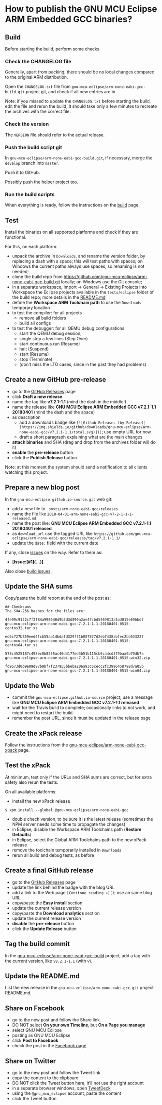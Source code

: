 # How to publish the GNU MCU Eclipse ARM Embedded GCC binaries?

## Build

Before starting the build, perform some checks.

### Check the CHANGELOG file

Generally, apart from packing, there should be no local changes compared 
to the original ARM distribution.

Open the `CHANGELOG.txt` file from 
`gnu-mcu-eclipse/arm-none-eabi-gcc-build.git` project git, and check if 
all new entries are in.

Note: if you missed to update the `CHANGELOG.txt` before starting the build, 
edit the file and rerun the build, it should take only a few minutes to 
recreate the archives with the correct file.

### Check the version

The `VERSION` file should refer to the actual release.

### Push the build script git

In `gnu-mcu-eclipse/arm-none-eabi-gcc-build.git`, if necessary, merge 
the `develop` branch into `master`.

Push it to GitHub.

Possibly push the helper project too.

### Run the build scripts

When everything is ready, follow the instructions on the 
[build](https://github.com/gnu-mcu-eclipse/arm-none-eabi-gcc-build/blob/master/README.md) 
page.

## Test

Install the binaries on all supported platforms and check if they are 
functional.

For this, on each platform:

- unpack the archive in `Downloads`, and rename the version folder,
  by replacing a dash with a space; this will test paths with spaces;
  on Windows the current paths always use spaces, so renaming is not needed;
- clone the build repo from https://github.com/gnu-mcu-eclipse/arm-none-eabi-gcc-build.git
  locally; on Windows use the Git console;
- in a separate workspace, Import -> General -> Existing Projects into Workspace
  the Eclipse projects available in the 
  `tests/eclipse` folder of the build repo; more details in the 
  [README.md](https://github.com/gnu-mcu-eclipse/arm-none-eabi-gcc-build/blob/master/tests/eclipse/README.md)
- define the **Workspace ARM Toolchain path** to use the `Downloads` 
  temporary location
- to test the compiler: for all projects
  - remove all build folders 
  - build all configs
- to test the debugger: for all QEMU debug configurations
  - start the QEMU debug session, 
  - single step a few lines (Step Over)
  - start continuous run (Resume)
  - halt (Suspend)
  - start (Resume)
  - stop (Terminate)
  - (don't miss the LTO cases, since in the past they had problems)

## Create a new GitHub pre-release

- go to the [GitHub Releases](https://github.com/gnu-mcu-eclipse/arm-none-eabi-gcc/releases) page
- click **Draft a new release**
- name the tag like **v7.2.1-1.1** (mind the dash in the middle!)
- name the release like **GNU MCU Eclipse ARM Embedded GCC v7.2.1-1.1 20180401** 
(mind the dash and the space)
- as description
  - add a downloads badge like `[![Github Releases (by Release)](https://img.shields.io/github/downloads/gnu-mcu-eclipse/arm-none-eabi-gcc/v7.2.1-1.1/total.svg)]()`; use empty URL for now
  - draft a short paragraph explaining what are the main changes
- **attach binaries** and SHA (drag and drop from the archives folder will do it)
- **enable** the **pre-release** button
- click the **Publish Release** button

Note: at this moment the system should send a notification to all clients 
watching this project.

## Prepare a new blog post 

In the `gnu-mcu-eclipse.github.io-source.git` web git:

- add a new file to `_posts/arm-none-eabi-gcc/releases`
- name the file like `2018-04-01-arm-none-eabi-gcc-v7-2-1-1-1-released.md`
- name the post like: **GNU MCU Eclipse ARM Embedded GCC v7.2.1-1.1 20180401 released**
- as `download_url` use the tagged URL like `https://github.com/gnu-mcu-eclipse/arm-none-eabi-gcc/releases/tag/v7.2.1-1.1/` 
- update the `date:` field with the current date

If any, close [issues](https://github.com/gnu-mcu-eclipse/arm-none-eabi-gcc/issues) 
on the way. Refer to them as:

- **[Issue:\[#1\]\(...\)]**.

Also close [build issues](https://github.com/gnu-mcu-eclipse/arm-none-eabi-gcc-build/issues).

## Update the SHA sums

Copy/paste the build report at the end of the post as:

```console
## Checksums
The SHA-256 hashes for the files are:

4fe99c9122c7f2f84a998640d9b3d3d890a2ae47cbd5469813a3ad015e69bbd7
gnu-mcu-eclipse-arm-none-eabi-gcc-7.2.1-1.1-20180401-0515-centos32.tar.xz

ed6c727b859eed4fcb55aa14bdafd329f71b087877d2eb7438abfec2bb533227
gnu-mcu-eclipse-arm-none-eabi-gcc-7.2.1-1.1-20180401-0515-centos64.tar.xz

578c4525187c498ec0b8255ac46d4177ed3b51b115cb6ca4cd379baa6b70db7a
gnu-mcu-eclipse-arm-none-eabi-gcc-7.2.1-1.1-20180401-0515-win32.zip

fd9573d0b9e89d87b9bf7f237955bbeba206a93c6cecc2fc3996458798d7a05b
gnu-mcu-eclipse-arm-none-eabi-gcc-7.2.1-1.1-20180401-0515-win64.zip
```

## Update the Web

- commit the `gnu-mcu-eclipse.github.io-source` project; use a message 
like **GNU MCU Eclipse ARM Embedded GCC v7.2.1-1.1 released**
- wait for the Travis build to complete; occasionally links to not work,
 and might need to restart the build
- remember the post URL, since it must be updated in the release page

## Create the xPack release

Follow the instructions from the 
[gnu-mcu-eclipse/arm-none-eabi-gcc-xpack](https://github.com/gnu-mcu-eclipse/arm-none-eabi-gcc-xpack/blob/xpack/README.md#maintainer-info)
page.

## Test the xPack

At minimum, test only if the URLs and SHA sums are correct, but for 
extra safety also rerun the tests.

On all available platforms:

- install the new xPack release

```console
$ xpm install --global @gnu-mcu-eclipse/arm-none-eabi-gcc
```

- double check version, to be sure it is the latest release (sometimes 
  the NPM server needs some time to propagate the changes)
- in Eclipse, disable the Workspace ARM Toolchains path (**Restore Defaults**)
- in Eclipse, select the Global ARM Toolchains path to the new xPack release
- remove the toolchain temporarily installed in `Downloads`
- rerun all build and debug tests, as before

## Create a final GitHub release

- go to the [GitHub Releases](https://github.com/gnu-mcu-eclipse/arm-none-eabi-gcc/releases) page
- update the link behind the badge with the blog URL
- add a link to the Web page `[Continue reading »]()`; use an same blog URL
- copy/paste the **Easy install** section
- update the current release version
- copy/paste the **Download analytics** section
- update the current release version
- **disable** the **pre-release** button
- click the **Update Release** button

## Tag the build commit

In the [gnu-mcu-eclipse/arm-none-eabi-gcc-build](https://github.com/gnu-mcu-eclipse/arm-none-eabi-gcc-build)
project, add a tag with the current version, like `v8.2.1-1.1` (with *v*).

## Update the README.md

List the new release in the `gnu-mcu-eclipse/arm-none-eabi-gcc.git` project
README.md.

## Share on Facebook

- go to the new post and follow the Share link.
- DO NOT select **On your own Timeline**, but **On a Page you manage**
- select GNU MCU Eclipse
- posting as GNU MCU Eclipse
- click **Post to Facebook**
- check the post in the [Facebook page](https://www.facebook.com/gnu-mcu-eclipse)

## Share on Twitter

* go to the new post and follow the Tweet link
* copy the content to the clipboard
* DO NOT click the Tweet button here, it'll not use the right account
* in a separate browser windows, open [TweetDeck](https://tweetdeck.twitter.com/)
* using the `@gnu_mcu_eclipse` account, paste the content
* click the Tweet button
